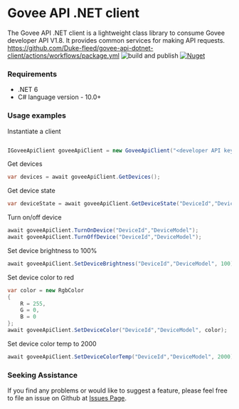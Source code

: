 # Govee API .NET client

The Govee API .NET client is a lightweight class library to consume Govee developer API V1.8. It provides common services for making API requests.
https://github.com/Duke-fleed/govee-api-dotnet-client/actions/workflows/package.yml
![build and publish](https://github.com/Duke-fleed/govee-api-dotnet-client/actions/workflows/package.yml/badge.svg)
[![Nuget](https://img.shields.io/nuget/v/GoveeApiClient?cacheSeconds=50)](https://www.nuget.org/packages/GoveeApiClient/)

### Requirements

* .NET 6
* C# language version - 10.0+

### Usage examples

Instantiate a client

```C#

IGoveeApiClient goveeApiClient = new GoveeApiClient("<developer API key here>");
```

Get devices
```C#
var devices = await goveeApiClient.GetDevices();
```

Get device state
```C#
var deviceState = await goveeApiClient.GetDeviceState("DeviceId","DeviceModel");
```

Turn on/off device
```C#
await goveeApiClient.TurnOnDevice("DeviceId","DeviceModel");
await goveeApiClient.TurnOffDevice("DeviceId","DeviceModel");
```

Set device brightness to 100%
```C#
await goveeApiClient.SetDeviceBrightness("DeviceId","DeviceModel", 100);
```

Set device color to red
```C#
var color = new RgbColor
{
    R = 255,
    G = 0,
    B = 0
};
await goveeApiClient.SetDeviceColor("DeviceId","DeviceModel", color);
```

Set device color temp to 2000
```C#
await goveeApiClient.SetDeviceColorTemp("DeviceId","DeviceModel", 2000);
```

### Seeking Assistance
If you find any problems or would like to suggest a feature, please feel free to file an issue on Github at [Issues Page](https://github.com/Duke-fleed/govee-api-dotnet-client/issues).